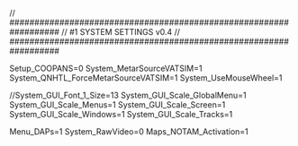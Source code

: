 // ##################################################################
//                 #1 SYSTEM SETTINGS v0.4
// ##################################################################

Setup_COOPANS=0
System_MetarSourceVATSIM=1
System_QNHTL_ForceMetarSourceVATSIM=1
System_UseMouseWheel=1

//System_GUI_Font_1_Size=13
System_GUI_Scale_GlobalMenu=1
System_GUI_Scale_Menus=1
System_GUI_Scale_Screen=1
System_GUI_Scale_Windows=1
System_GUI_Scale_Tracks=1

Menu_DAPs=1
System_RawVideo=0
Maps_NOTAM_Activation=1